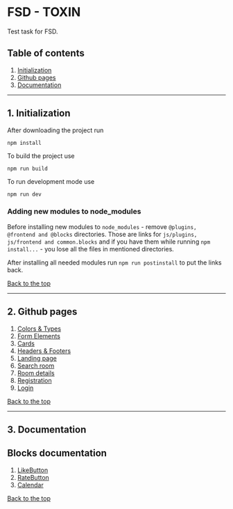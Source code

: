 <a name="top"></a>

# FSD - TOXIN
Test task for FSD.

## Table of contents
1. [Initialization](#initialization)
2. [Github pages](#githubPages)
3. [Documentation](#documentation)


***
<a name="initialization"></a>

## 1. Initialization
After downloading the project run
```
npm install
```

To build the project use
```
npm run build
```
To run development mode use
```
npm run dev
```

### Adding new modules to node_modules
Before installing new modules to `node_modules` - remove `@plugins, @frontend and @blocks` directories. 
Those are links for `js/plugins, js/frontend and common.blocks` 
and if you have them while running `npm install...` - you lose all the files in mentioned directories.  

After installing all needed modules run `npm run postinstall` to put the links back.

[Back to the top](#top)


***
<a name="githubPages"></a>

## 2. Github pages
1. [Colors & Types](https://fmvasilenko.github.io/TOXIN/colors)
2. [Form Elements](https://fmvasilenko.github.io/TOXIN/form-elements)
3. [Cards](https://fmvasilenko.github.io/TOXIN/cards)
4. [Headers & Footers](https://fmvasilenko.github.io/TOXIN/headers)
5. [Landing page](https://fmvasilenko.github.io/TOXIN/landing)
6. [Search room](https://fmvasilenko.github.io/TOXIN/search-room)
7. [Room details](https://fmvasilenko.github.io/TOXIN/room-details)
8. [Registration](https://fmvasilenko.github.io/TOXIN/registration)
9. [Login](https://fmvasilenko.github.io/TOXIN/login)

[Back to the top](#top)


***
<a name="documentation"></a>

## 3. Documentation

## Blocks documentation
1. [LikeButton](src/common.blocks/like-button/like-button-docs/like-button.md)
2. [RateButton](src/common.blocks/rate-button/rate-button-docs/rate-button.md)
3. [Calendar](src/common.blocks/calendar/calendar-docs/calendar.md)

[Back to the top](#top)
